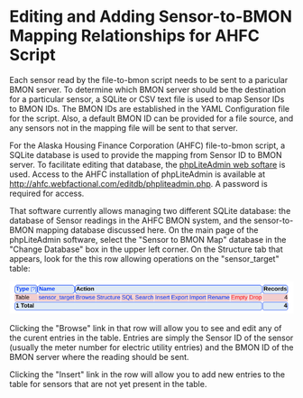 # Editing and Adding Sensor-to-BMON Mapping Relationships for AHFC Script

Each sensor read by the file-to-bmon script needs to be sent to a paricular BMON
server.  To determine which BMON server should be the destination for a
particular sensor, a SQLite or CSV text file is used to map Sensor IDs to
BMON IDs. The BMON IDs are established in the YAML Configuration file for
the script.  Also, a default BMON ID can be provided for a file source, and
any sensors not in the mapping file will be sent to that server.

For the Alaska Housing Finance Corporation (AHFC) file-to-bmon script, a SQLite database
is used to provide the mapping from Sensor ID to BMON server.  To facilitate editing
that database, the [phpLiteAdmin web softare](https://www.phpliteadmin.org/) is used.
Access to the AHFC installation of phpLiteAdmin is available at http://ahfc.webfactional.com/editdb/phpliteadmin.php.
A password is required for access.

That software currently allows managing two different SQLite database: the database
of Sensor readings in the AHFC BMON system, and the sensor-to-BMON mapping database
discussed here.  On the main page of the phpLiteAdmin software, select the 
"Sensor to BMON Map" database in the "Change Database" box in the upper left corner.
On the Structure tab that appears, look for the this row allowing operations on the
"sensor_target" table:

![Sensor Target Table](images/sensor_target.png)

Clicking the "Browse" link in that row will allow you to see and edit any of the curent entries in
the table.  Entries are simply the Sensor ID of the sensor (usually the meter number for electric
utility entries) and the BMON ID of the BMON server where the reading should be sent.

Clicking the "Insert" link in the row will allow you to add new entries to the table
for sensors that are not yet present in the table.
